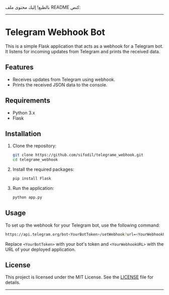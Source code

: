 بالطبع! إليك محتوى ملف README كنص:

---

# Telegram Webhook Bot

This is a simple Flask application that acts as a webhook for a Telegram bot. It listens for incoming updates from Telegram and prints the received data.

## Features

- Receives updates from Telegram using webhook.
- Prints the received JSON data to the console.

## Requirements

- Python 3.x
- Flask

## Installation

1. Clone the repository:
   ```bash
   git clone https://github.com/sifodil/telegrame_webhook.git
   cd telegrame_webhook
   ```

2. Install the required packages:
   ```bash
   pip install Flask
   ```

3. Run the application:
   ```bash
   python app.py
   ```

## Usage

To set up the webhook for your Telegram bot, use the following command:
```bash
https://api.telegram.org/bot<YourBotToken>/setWebhook?url=<YourWebhookURL>
```
Replace `<YourBotToken>` with your bot's token and `<YourWebhookURL>` with the URL of your deployed application.

## License

This project is licensed under the MIT License. See the [LICENSE](LICENSE) file for details.

---

